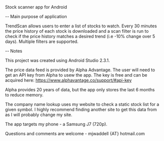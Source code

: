 Stock scanner app for Android

-- Main purpose of application

TrendScan allows users to enter a list of stocks to watch. Every 30 minutes the price history of each stock is downloaded and a scan filter is run to check if the price history matches a desired trend (i.e -10% change over 5 days). Multiple filters are supported.

-- Notes

This project was created using Android Studio 2.3.1.

The price data feed is provided by Alpha Advantage. The user will need to get an API key from Alpha to usew the app. The key is free and can be acquired here: https://www.alphavantage.co/support/#api-key

Alpha provides 20 years of data, but the app only stores the last 6 months to reduce memory.

The company name lookup uses my website to check a static stock list for a given symbol. I highly recommend finding another site to get this data from as I will probably change my site.

The app targets my phone - a Samsung J7 (720p).

Questions and comments are welcome - mjwaddell {AT} hotmail.com
